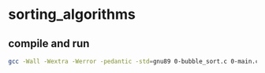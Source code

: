 # sorting_algorithms

## compile and run
```bash
gcc -Wall -Wextra -Werror -pedantic -std=gnu89 0-bubble_sort.c 0-main.c print_array.c -o 
```
